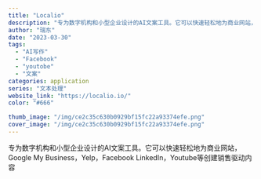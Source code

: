 ```yaml
---
title: "Localio"
description: "专为数字机构和小型企业设计的AI文案工具。它可以快速轻松地为商业网站，Google My Business，Yelp，F"
author: "瑞东"
date: "2023-03-30"
tags:
  - "AI写作"
  - "Facebook"
  - "youtobe"
  - "文案"
categories: application
series: "文本处理"
website_link: "https://localio.io/"
color: "#666"

thumb_image: "/img/ce2c35c630b0929bf15fc22a93374efe.png"
cover_image: "/img/ce2c35c630b0929bf15fc22a93374efe.png"
---
```


专为数字机构和小型企业设计的AI文案工具。它可以快速轻松地为商业网站，Google My Business，Yelp，Facebook LinkedIn，Youtube等创建销售驱动内容